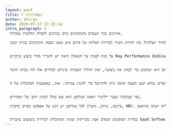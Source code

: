 ```yaml
---
layout: post
title: הקדמה לֹkpi
author: shiran
date: 2020-07-17 17:32:14
intro_paragraph: >
  ארגונים בכל הענפים משתמשים כיום בנתונים לקבלת החלטות עסקיות. 

  בתהליך החשיבה האסטרטגי של הארגון, כמעט מיד לאחר השאלה הראשונה שהיא על איזה צורך של השוק אנחנו עונים, ומה בעצם ה*למה* שלנו, נשאלת השאלה כיצד ניתן למדוד הצלחה? מה יחידות הערך למדידת הצלחה על פיהם נדע שאנו כעסק מתקדמים בכיוון הנכון?


  על מנת לענות על השאלה הזאת יש להגדיר מדדי ביצוע מרכזיים Key Performance Indicators (או בקיצור: KPI). בעצם מדובר במטריקות שונות על פיהם יאמוד הארגון את רמת ביצועיו.


  שלב זה הוא שלב קריטי להנעת ארגון. רק כאשר הארגון יגדיר לעצמו מהי הצלחה וכיצד ניתן למדוד אותה, יוכל כל צוות לגזור לעצמו את המדדים בהם הוא ישתמש כדי לבחון את ביצועיו, ואת תהליך העבודה שיגרום למדדים אלו לזוז בכיוון הרצוי.


  אחד מהתפקידים המרכזיים של האנליסט הוא להבין איפה הארגון עומד מול היעדים שהוא קבע לעצמו ואיפה ניתן להתייעל כדי להשיג צמיחה. זאת, באמצעות הסתכלות על ה-KPI's השונים, והשוואת ביצועים לאורך זמן.


  כפי שכתבתי בעבר *לינק* דאטה אנליסט הוא שם כולל למגוון רחב של תפקידים,

  לכל אנליסט יש דגש על אספקט מסוים בחברה (פייננס, שיווק, מוצר, HR). לפיכך, סוג הנתונים איתם הוא עובד והמטריקות בהם ישתמש לביצוע האנליזה ישתנו בהתאם.


  בסדרת הפוסטים הבאים אציג מטריקות שונות המקובלות למדידת ביצועים בחברות SaaS Software as a Servirce. תהנו!
---
```

